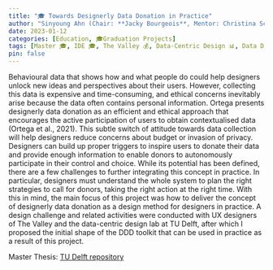 ```yaml
---
title: "🎓 Towards Designerly Data Donation in Practice"
author: "Sinyoung Ahn (Chair: **Jacky Bourgeois**, Mentor: Christina Schneegaa, Company Mentor: Remco Appel)"
date: 2023-01-12
categories: [Education, 🎓Graduation Projects]
tags: [Master 🎓, IDE 🎓, The Valley 💰, Data-Centric Design 📊, Data Donation 📊]
pin: false
---
```


Behavioural data that shows how and what people do could help designers unlock new ideas and perspectives about their users. However, collecting this data is expensive and time-consuming, and ethical concerns inevitably arise because the data often contains personal information. Ortega presents designerly data donation as an efficient and ethical approach that encourages the active participation of users to obtain contextualised data (Ortega et al., 2021). This subtle switch of attitude towards data collection will help designers reduce concerns about budget or invasion of privacy. Designers can build up proper triggers to inspire users to donate their data and provide enough information to enable donors to autonomously participate in their control and choice. While its potential has been defined, there are a few challenges to further integrating this concept in practice. In particular, designers must understand the whole system to plan the right strategies to call for donors, taking the right action at the right time. With this in mind, the main focus of this project was how to deliver the concept of designerly data donation as a design method for designers in practice. A design challenge and related activities were conducted with UX designers of The Valley and the data-centric design lab at TU Delft, after which I proposed the initial shape of the DDD toolkit that can be used in practice as a result of this project.


Master Thesis: [TU Delft repository](https://repository.tudelft.nl/islandora/object/uuid%3A3161387a-e8c5-495f-9eb6-76a7ef3abed6?collection=education)